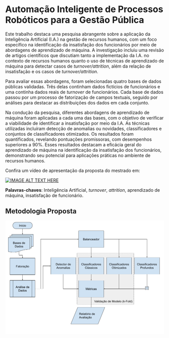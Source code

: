 # Automação Inteligente de Processos Robóticos para a Gestão Pública

Este trabalho destaca uma pesquisa abrangente sobre a aplicação da Inteligência Artificial (I.A.) na gestão de recursos humanos, com um foco específico na identificação da insatisfação dos funcionários por meio de abordagens de aprendizado de máquina. A investigação incluiu uma revisão de artigos científicos que discutiam tanto a implementação da I.A. no contexto de recursos humanos quanto o uso de técnicas de aprendizado de máquina para detectar casos de *turnover/attrition*, além da relação de insatisfação e os casos de *turnover/attrition*.

Para avaliar essas abordagens, foram selecionadas quatro bases de dados públicas validadas. Três delas continham dados fictícios de funcionários e uma continha dados reais de *turnover* de funcionários. Cada base de dados passou por um processo de fatorização de campos textuais, seguido por análises para destacar as distribuições dos dados em cada conjunto. 

Na condução da pesquisa, diferentes abordagens de aprendizado de máquina foram aplicadas a cada uma das bases, com o objetivo de verificar a viabilidade de identificar a insatisfação por meio da I.A. As técnicas utilizadas incluíram detecção de anomalias ou novidades, classificadores e conjuntos de classificadores otimizados. Os resultados foram quantificados, revelando pontuações promissoras, com desempenhos superiores a 90\%. Esses resultados destacam a eficácia geral do aprendizado de máquina na identificação da insatisfação dos funcionários, demonstrando seu potencial para aplicações práticas no ambiente de recursos humanos.

Confira um vídeo de apresentação da proposta do mestrado em:

[![IMAGE ALT TEXT HERE](https://img.youtube.com/vi/WhEJ1LQ_ds0/0.jpg)](https://www.youtube.com/watch?v=WhEJ1LQ_ds0)

**Palavras-chaves**: Inteligência Artificial, *turnover*, *attrition*, aprendizado de máquina, insatisfação de funcionário. 

## Metodologia Proposta

![Fluxograma](img/Fluxograma.png)

